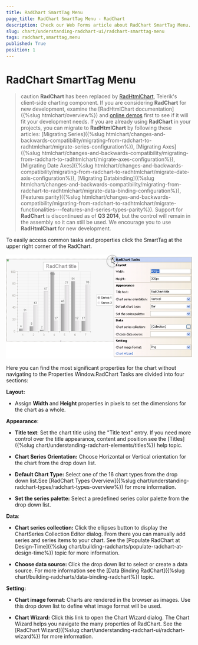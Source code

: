 ```yaml
---
title: RadChart SmartTag Menu
page_title: RadChart SmartTag Menu - RadChart
description: Check our Web Forms article about RadChart SmartTag Menu.
slug: chart/understanding-radchart-ui/radchart-smarttag-menu
tags: radchart,smarttag,menu
published: True
position: 1
---
```


# RadChart SmartTag Menu

>caution  **RadChart** has been replaced by [RadHtmlChart](https://www.telerik.com/products/aspnet-ajax/html-chart.aspx), Telerik's client-side charting component. If you are considering **RadChart** for new development, examine the [RadHtmlChart documentation]({%slug htmlchart/overview%}) and [online demos](https://demos.telerik.com/aspnet-ajax/htmlchart/examples/overview/defaultcs.aspx) first to see if it will fit your development needs. If you are already using **RadChart** in your projects, you can migrate to **RadHtmlChart** by following these articles: [Migrating Series]({%slug htmlchart/changes-and-backwards-compatibility/migrating-from-radchart-to-radhtmlchart/migrate-series-configuration%}), [Migrating Axes]({%slug htmlchart/changes-and-backwards-compatibility/migrating-from-radchart-to-radhtmlchart/migrate-axes-configuration%}), [Migrating Date Axes]({%slug htmlchart/changes-and-backwards-compatibility/migrating-from-radchart-to-radhtmlchart/migrate-date-axis-configuration%}), [Migrating Databinding]({%slug htmlchart/changes-and-backwards-compatibility/migrating-from-radchart-to-radhtmlchart/migrate-data-binding-configuration%}), [Features parity]({%slug htmlchart/changes-and-backwards-compatibility/migrating-from-radchart-to-radhtmlchart/migrate-functionalities---features-and-series-types-parity%}). Support for **RadChart** is discontinued as of **Q3 2014**, but the control will remain in the assembly so it can still be used. We encourage you to use **RadHtmlChart** for new development.

To easily access common tasks and properties click the SmartTag at the upper right corner of the RadChart.

![Using the SmartTag](images/radchart-understandingelements030.png)

Here you can find the most significant properties for the chart without navigating to the Properties Window.RadChart Tasks are divided into four sections:

**Layout:**

* Assign **Width** and **Height** properties in pixels to set the dimensions for the chart as a whole.

**Appearance**:

* **Title text**: Set the chart title using the "Title text" entry. If you need more control over the title appearance, content and position see the [Titles]({%slug chart/understanding-radchart-elements/titles%}) help topic.

* **Chart Series Orientation:** Choose Horizontal or Vertical orientation for the chart from the drop down list.

* **Default Chart Type:** Select one of the 16 chart types from the drop down list.See [RadChart Types Overview]({%slug chart/understanding-radchart-types/radchart-types-overview%}) for more information.

* **Set the series palette:** Select a predefined series color palette from the drop down list.

**Data**:

* **Chart series collection:** Click the ellipses button to display the ChartSeries Collection Editor dialog. From there you can manually add series and series items to your chart. See the [Populate RadChart at Design-Time]({%slug chart/building-radcharts/populate-radchart-at-design-time%}) topic for more information.

* **Choose data source:** Click the drop down list to select or create a data source. For more information see the [Data Binding RadChart]({%slug chart/building-radcharts/data-binding-radchart%}) topic.

**Setting:**

* **Chart image format**: Charts are rendered in the browser as images. Use this drop down list to define what image format will be used.

* **Chart Wizard:** Click this link to open the Chart Wizard dialog. The Chart Wizard helps you navigate the many properties of RadChart. See the [RadChart Wizard]({%slug chart/understanding-radchart-ui/radchart-wizard%}) for more information. 
